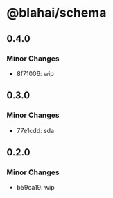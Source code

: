 # @blahai/schema

## 0.4.0

### Minor Changes

- 8f71006: wip

## 0.3.0

### Minor Changes

- 77e1cdd: sda

## 0.2.0

### Minor Changes

- b59ca19: wip
